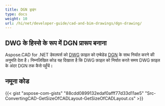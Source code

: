 ```yaml
---
title: DGN ड्राइंग
type: docs
weight: 10
url: /hi/net/developer-guide/cad-and-bim-drawings/dgn-drawing/
---
```


## **DWG के हिस्से के रूप में DGN प्रारूप बनाना**

Aspose.CAD for .NET डेवलपर्स को [DWG](https://docs.fileformat.com/cad/dwg/) फ़ाइल को एम्बेडेड [DGN](https://docs.fileformat.com/cad/dgn/) के साथ निर्यात करने की अनुमति देता है। निम्नलिखित कोड यह दिखाता है कि DWG फ़ाइल को निर्यात करते समय DWG फ़ाइल के अंदर DGN तक कैसे पहुँचें।

## नमूना कोड

{{< gist "aspose-com-gists" "88cdd0899132edaf0afff77d33d11ae5" "Src-ConvertingCAD-GetSizeOfCADLayout-GetSizeOfCADLayout.cs" >}}
